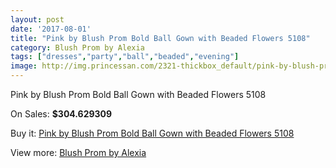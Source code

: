 ```yaml
---
layout: post
date: '2017-08-01'
title: "Pink by Blush Prom Bold Ball Gown with Beaded Flowers 5108"
category: Blush Prom by Alexia
tags: ["dresses","party","ball","beaded","evening"]
image: http://img.princessan.com/2321-thickbox_default/pink-by-blush-prom-bold-ball-gown-with-beaded-flowers-5108.jpg
---
```

Pink by Blush Prom Bold Ball Gown with Beaded Flowers 5108

On Sales: **$304.629309**
<a href="https://www.princessan.com/en/blush-prom-by-alexia/1052-pink-by-blush-prom-bold-ball-gown-with-beaded-flowers-5108.html"><amp-img layout="responsive" width="600" height="600" src="//img.princessan.com/2321-thickbox_default/pink-by-blush-prom-bold-ball-gown-with-beaded-flowers-5108.jpg" alt="Pink by Blush Prom Bold Ball Gown with Beaded Flowers 5108 0" /></a>
<a href="https://www.princessan.com/en/blush-prom-by-alexia/1052-pink-by-blush-prom-bold-ball-gown-with-beaded-flowers-5108.html"><amp-img layout="responsive" width="600" height="600" src="//img.princessan.com/2323-thickbox_default/pink-by-blush-prom-bold-ball-gown-with-beaded-flowers-5108.jpg" alt="Pink by Blush Prom Bold Ball Gown with Beaded Flowers 5108 1" /></a>
<a href="https://www.princessan.com/en/blush-prom-by-alexia/1052-pink-by-blush-prom-bold-ball-gown-with-beaded-flowers-5108.html"><amp-img layout="responsive" width="600" height="600" src="//img.princessan.com/2322-thickbox_default/pink-by-blush-prom-bold-ball-gown-with-beaded-flowers-5108.jpg" alt="Pink by Blush Prom Bold Ball Gown with Beaded Flowers 5108 2" /></a>

Buy it: [Pink by Blush Prom Bold Ball Gown with Beaded Flowers 5108](https://www.princessan.com/en/blush-prom-by-alexia/1052-pink-by-blush-prom-bold-ball-gown-with-beaded-flowers-5108.html "Pink by Blush Prom Bold Ball Gown with Beaded Flowers 5108")

View more: [Blush Prom by Alexia](https://www.princessan.com/en/11-blush-prom-by-alexia "Blush Prom by Alexia")